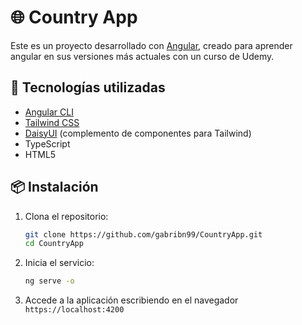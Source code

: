 # 🌐 Country App

Este es un proyecto desarrollado con [Angular](https://angular.io/), creado para aprender angular en sus versiones más actuales con un curso de Udemy.

## 🚀 Tecnologías utilizadas

- [Angular CLI](https://angular.io/cli)
- [Tailwind CSS](https://tailwindcss.com/)
- [DaisyUI](https://daisyui.com/) (complemento de componentes para Tailwind)
- TypeScript
- HTML5

## 📦 Instalación

1. Clona el repositorio:

   ```bash
   git clone https://github.com/gabribn99/CountryApp.git
   cd CountryApp
   
2. Inicia el servicio:

   ```bash
   ng serve -o

3. Accede a la aplicación escribiendo en el navegador `https://localhost:4200`
